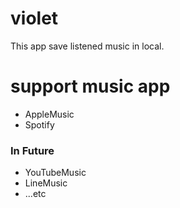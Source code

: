 # violet
This app save listened music in local.

# support music app 
- AppleMusic
- Spotify
### In Future 
- YouTubeMusic
- LineMusic
- ...etc




